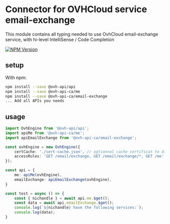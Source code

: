# Connector for OVHCloud service email-exchange

This module contains all typing needed to use OvhCloud email-exchange service, with hi-level IntelliSense / Code Completion

[![NPM Version](https://img.shields.io/npm/v/@ovh-api-ca/email-exchange.svg?style=flat)](https://www.npmjs.org/package/@ovh-api-ca/email-exchange)

## setup

With npm:
````bash
npm install --save @ovh-api/api
npm install --save @ovh-api-ca/me
npm install --save @ovh-api-ca/email-exchange
... Add all APIs you needs
````

## usage

````typescript
import OvhEngine from '@ovh-api/api';
import apiMe from '@ovh-api-ca/me';
import apiEmailExchange from '@ovh-api-ca/email-exchange';

const ovhEngine = new OvhEngine({ 
    certCache: './cert-cache.json', // optionnal cache certificat to disk
    accessRules: 'GET /email/exchange, GET /email/exchange/*, GET /me', // optionnal limit the requested privileges.
});

const api = {
    me: apiMe(ovhEngine),
    emailExchange: apiEmailExchange(ovhEngine),
}

const test = async () => {
    const { nichandle } = await api.me.$get();
    const data = await api.emailExchange.$get();
    console.log(`${nichandle} have the following services:`);
    console.log(data);
}

````